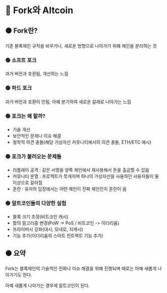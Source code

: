 # 🔴 Fork와 Altcoin

## 🟠 Fork란?

기존 블록체인 규칙을 바꾸거나, 새로운 방향으로 나아가기 위해 체인을 분리하는 것

### 🟢 소프트 포크

과거 버전과 호환됨, 개선하는 느낌

### 🟢 하드 포크

과거 버전과 호환이 안됨, 아예 분기하여 새로운 갈래로 나아가는 느낌

### 🟢 포크는 왜 할까?

- 기술 개선
- 보안적인 문제나 이슈 해결
- 철학적 의견 충돌(해당 가상자산 커뮤니티에서의 의견 충돌, ETH/ETC 예시)

### 🟢 포크가 불러오는 문제들

- 리플레이 공격 : 같은 서명을 양쪽 체인에서 재사용해서 돈을 출금할 수 있음
- 커뮤니티 분열 : 프로젝트가 쪼개지며 하나의 가상자산을 사용하던 사용자들이 둘 이상으로 갈라짐
- 혼란 : 유저의 입장에서는 어떤 체인이 진짜 체인인지 혼란이 옴

### 🟢 알트코인들의 다양한 실험

- 블록 크기 조정(비트코인 캐시)
- 합의 알고리즘 변경(PoW -> PoS / 비트코인 -> 이더리움)
- 프라이버시 강화(대시, 모네로, 지캐시)
- 기능 추가(이더리움의 스마트 컨트랙트 기능 추가)

## 🟠 요약

Fork는 블록체인의 기술적인 진화나 이슈 해결을 위해 진행되며 때로는 아예 새롭게 나아가기도 한다.

아예 새롭게 나아가는 경우에 알트코인이 된다.